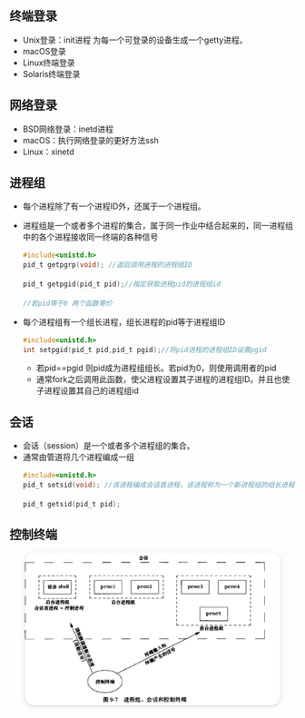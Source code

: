 ## 终端登录

- Unix登录：init进程 为每一个可登录的设备生成一个getty进程。
- macOS登录
- Linux终端登录
- Solaris终端登录

## 网络登录

- BSD网络登录：inetd进程
- macOS：执行网络登录的更好方法ssh
- Linux：xinetd


## 进程组
- 每个进程除了有一个进程ID外，还属于一个进程组。
- 进程组是一个或者多个进程的集合，属于同一作业中结合起来的，同一进程组中的各个进程接收同一终端的各种信号
  ```c
  #include<unistd.h>
  pid_t getpgrp(void); //返回调用进程的进程组ID

  pid_t getpgid(pid_t pid);//指定获取进程pid的进程组id

  //若pid等于0 两个函数等价
  ```

- 每个进程组有一个组长进程，组长进程的pid等于进程组ID
  ```c
  #include<unistd.h>
  int setpgid(pid_t pid,pid_t pgid);//将pid进程的进程组ID设置pgid
  ```
  - 若pid==pgid 则pid成为进程组组长。若pid为0，则使用调用者的pid
  - 通常fork之后调用此函数，使父进程设置其子进程的进程组ID。并且也使子进程设置其自己的进程组id


## 会话

- 会话（session）是一个或者多个进程组的集合。
- 通常由管道将几个进程编成一组
  ```c
  #include<unistd.h>
  pid_t setsid(void); //该进程编成会话首进程，该进程称为一个新进程组的组长进程

  pid_t getsid(pid_t pid);
  ```



## 控制终端

<center>
    <img style="border-radius: 1.125em;
    box-shadow: 0 2px 4px 0 rgba(34,36,38,.12),0 2px 10px 0 rgba(34,36,38,.08);"
    src=img/2021-07-03-10-59-09.png
width=450px>
</center>


